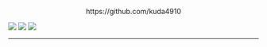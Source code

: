 <p align="center">
  <a>https://github.com/kuda4910</a>
  
  <a href=""><img src="https://img.shields.io/github/sponsors/kuda4910"></a>
  <a href="https://github.com/kuda4910"><img src="https://img.shields.io/github/followers/kuda4910"></a>
  <a href="https://discord.gg/YRMQvafJkD"><img src="https://media.discordapp.net/attachments/812328619539955764/814591119798960148/descarga.png"><a>
</p>

---

